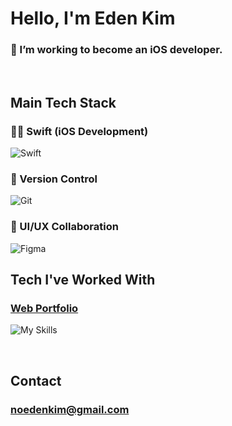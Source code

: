 # Hello, I'm Eden Kim
###  I’m working to become an iOS developer.

<br>

## Main Tech Stack

### 🧑‍💻 Swift (iOS Development)
![Swift](https://skillicons.dev/icons?i=swift)

### 🔧 Version Control
![Git](https://skillicons.dev/icons?i=git,github)

### 🎨 UI/UX Collaboration
![Figma](https://skillicons.dev/icons?i=figma)

## Tech I've Worked With 

### [Web Portfolio](https://edenappledev.github.io/WebPortfolio/)
  
![My Skills](https://skillicons.dev/icons?i=html,css,javascript,ps)

<br>

## Contact
### noedenkim@gmail.com
